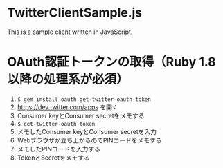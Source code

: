 TwitterClientSample.js
======================

This is a sample client written in JavaScript.

# OAuth認証トークンの取得（Ruby 1.8以降の処理系が必須）
1. ```$ gem install oauth get-twitter-oauth-token```
2. https://dev.twitter.com/apps を開く
3. Consumer keyとConsumer secretをメモする
4. ```$ get-twitter-oauth-token```
5. メモしたConsumer keyとConsumer secretを入力
6. Webブラウザが立ち上がるのでPINコードをメモする
7. メモしたPINコードを入力する
8. TokenとSecretをメモする


